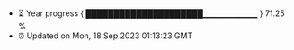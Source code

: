 - ⏳ Year progress { █████████████████████▁▁▁▁▁▁▁▁▁ } 71.25 %
- ⏰ Updated on Mon, 18 Sep 2023 01:13:23 GMT

